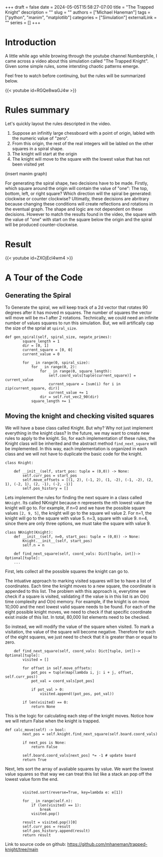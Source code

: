 +++ 
draft = false
date = 2024-05-05T15:58:27-07:00
title = "The Trapped Knight"
description = ""
slug = ""
authors = ["Michael Haneman"]
tags = ["python", "manim", "matplotlib"]
categories = ["Simulation"]
externalLink = ""
series = []
+++



# Introduction

A little while ago while browing through the youtube channel Numberphile, I came across a video about this simulation called "The Trapped Knight". Given some simple rules, some intersting chaotic patterns emerge.

Feel free to watch before continuing, but the rules will be summarized below. 

{{< youtube id=RGQe8waGJ4w >}}

# Rules summary
Let's quickly layout the rules descripted in the video. 

1. Suppose an infinitly large chessboard with a point of origin, labled with the numeric value of "zero".
2. From this origin, the rest of the real integers will be labled on the other squares in a spiral shape.
3. The knight will start at the origin
4. The knight will move to the square with the lowest value that has not been visited yet

(insert manim graph)

For generating the spiral shape, two decisions have to be made. Firstly, which square around the origin will contain the value of "one": The top, bottom, left, or right square? Which direction will the spiral be generated: clockwise or counter clockwise? Ultimatly, these decisions are abritrary because changing these conditions will create reflections and rotations in the eventual graph. The shape and logic are not dependent on these decisions. However to match the results found in the video, the square with the value of "one" with start on the square below the origin and the spiral will be produced counter-clockwise. 

# Result

{{< youtube id=ZXOjEcl4wm4 >}}

# A Tour of the Code

## Generating the Spiral

To Generate the spiral, we will keep track of a 2d vector that rotates 90 degrees after it has moved m squares.
The number of squares the vector will move will be m+1 after 2 rotations. 
Technically, we could need an infinite number of values squares to run this simulation. But, we will artifically cap the size of the sprial at `spiral_size`. 
```
def gen_spiral(self, spiral_size, negate_primes):
        square_length = 1
        dir = [0, 1]
        current_square = [0, 0]
        current_value = 0

        for _ in range(0, spiral_size):
            for _ in range(0, 2):
                for _ in range(0, square_length):
                    self.coord_vals[tuple(current_square)] = current_value
                    current_square = [sum(i) for i in zip(current_square, dir)]
                    current_value += 1
                dir = self.rot_vec2_90(dir)
            square_length += 1

```

## Moving the knight and checking visited squares

We will have a base class called Knight. But why? Why not just implement everything in the knight class? In the future, we may want to create new rules to apply to the knight. So, for each implementation of these rules, the Knight class will be inherited and the abstract method `find_next_square` will be implemented. In this way, each implementation is organized in each class and we will not have to duplicate the basic code for the knight. 

```
class Knight:

    def __init__(self, start_pos: tuple = (0,0)) -> None:
        self.curr_pos = start_pos
        self.move_offsets = [(1, 2), (-1, 2), (1, -2), (-1, -2), (2, 1), (-2, 1), (2, -1), (-2, -1)]
        self.pos_history = []
```

Lets implement the rules for finding the next square in a class called `NKnight`. Its called NKnight because n represents the nth lowest value the knight will go to. For example, if n=0 and we have the possible square values `[2, 9, 5]`, the knight will go to the square wil value 2. For n=1, the knight will go to the square with value 5. n=3, square with value 9. n=4, since there are only three options, we must take the square with value 9.

```
class NKnight(Knight):
    def __init__(self, n=0, start_pos: tuple = (0,0)) -> None:
        Knight.__init__(self, start_pos)
        self.n = n

    def find_next_square(self, coord_vals: Dict[tuple, int])-> Optional[tuple]:
    ...
```

First, lets collect all the possible squares the knight can go to.

The intuative approach to marking visited squares will be to have a list of coordinates. Each time the knight moves to a new square, the coordinate is appended to this list. The problem with this approach is, everytime we check if a square is visited, validating if the value is in this list is an O(n) time complexity and O(n) memory. For example, if the knight is on move 10,000 and the next lowest valid square needs to be found. For each of the eight possible knight moves, we need to check if that specific coordinate exist inside of this list. In total, 80,000 list elements need to be checked. 

So instead, we will modify the value of the square when visited. To mark a visitation, the value of the square will become negative. Therefore for each of the eight squares, we just need to check that it is greater than or equal to zero.


```
    def find_next_square(self, coord_vals: Dict[tuple, int])-> Optional[tuple]:
        visited = []
        
        for offset in self.move_offsets:
            pot_pos = tuple(map(lambda i, j: i + j, offset, self.curr_pos))
            pot_val = coord_vals[pot_pos]

            if pot_val > 0:
                visited.append((pot_pos, pot_val))

        if len(visited) == 0:
            return None

```

This is the logic for calculating each step of the knight moves. Notice how we will return False when the knight is trapped.
```
def calc_move(self) -> bool:
        next_pos = self.knight.find_next_square(self.board.coord_vals)
        
        if next_pos is None:
            return False

        self.board.coord_vals[next_pos] *= -1 # update board
        return True
```

Next, lets sort the array of avaliable squares by value. We want the lowest value squares so that way we can treat this list like a stack an pop off the lowest value form the end.

```

        visited.sort(reverse=True, key=lambda e: e[1])

        for _ in range(self.n):
            if (len(visited) == 1):
                break
            visited.pop()

        result = visited.pop()[0]
        self.curr_pos = result
        self.pos_history.append(result)
        return result

```

Link to source code on github:
https://github.com/mhaneman/trapped-knight/tree/main
